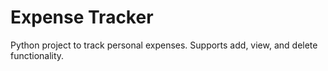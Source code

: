 # Expense Tracker
Python project to track personal expenses. Supports add, view, and delete functionality.


